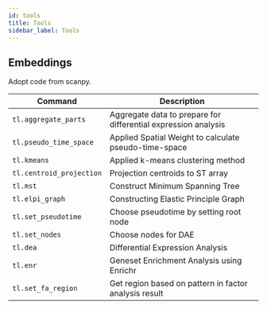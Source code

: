 ```yaml
---
id: tools
title: Tools
sidebar_label: Tools
---
```


## Embeddings

Adopt code from scanpy.

| Command | Description |
| ----------- | ----------- |
| `tl.aggregate_parts` | Aggregate data to prepare for differential expression analysis |
| `tl.pseudo_time_space` | Applied Spatial Weight to calculate pseudo-time-space |
| `tl.kmeans` | Applied k-means clustering method |
| `tl.centroid_projection` | Projection centroids to ST array |
| `tl.mst` | Construct Minimum Spanning Tree |
| `tl.elpi_graph` | Constructing Elastic Principle Graph|
| `tl.set_pseudotime` | Choose pseudotime by setting root node|
| `tl.set_nodes` | Choose nodes for DAE|
| `tl.dea` | Differential Expression Analysis|
| `tl.enr` | Geneset Enrichment Analysis using Enrichr|
| `tl.set_fa_region` | Get region based on pattern in factor analysis result|